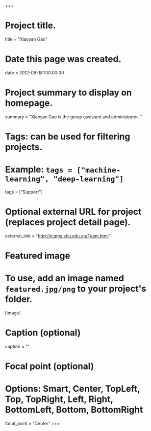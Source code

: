 +++
# Project title.
title = "Xiaoyan Gao"

# Date this page was created.
date = 2012-06-18T00:00:00

# Project summary to display on homepage.
summary = "Xiaoyan Gao is the group assistant and administrator. "

# Tags: can be used for filtering projects.
# Example: `tags = ["machine-learning", "deep-learning"]`
tags = ["Support"]

# Optional external URL for project (replaces project detail page).
external_link = "http://icqms.shu.edu.cn/Team.html"

# Featured image
# To use, add an image named `featured.jpg/png` to your project's folder. 
[image]
  # Caption (optional)
  caption = ""

  # Focal point (optional)
  # Options: Smart, Center, TopLeft, Top, TopRight, Left, Right, BottomLeft, Bottom, BottomRight
  focal_point = "Center"
+++
